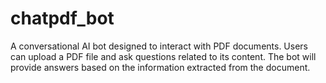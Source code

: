 # chatpdf_bot
A conversational AI bot designed to interact with PDF documents. Users can upload a PDF file and ask questions related to its content. The bot will provide answers based on the information extracted from the document.
